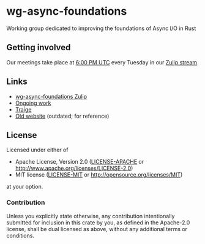 # wg-async-foundations
Working group dedicated to improving the foundations of Async I/O in Rust

## Getting involved

Our meetings take place at [6:00 PM UTC](https://everytimezone.com/s/3b45ddfe) every Tuesday in our [Zulip stream][zulip].

[zulip]: https://rust-lang.zulipchat.com/#narrow/stream/187312-wg-async-foundations

## Links

- [wg-async-foundations Zulip][zulip]
- [Ongoing work](https://github.com/orgs/rust-lang/projects/2)
- [Traige](https://github.com/orgs/rust-lang/projects/3)
- [Old website](https://rust-lang.github.io/compiler-team/working-groups/async-await/) (outdated; for reference)

## License

Licensed under either of

 * Apache License, Version 2.0 ([LICENSE-APACHE](LICENSE-APACHE) or http://www.apache.org/licenses/LICENSE-2.0)
 * MIT license ([LICENSE-MIT](LICENSE-MIT) or http://opensource.org/licenses/MIT)

at your option.

### Contribution

Unless you explicitly state otherwise, any contribution intentionally submitted
for inclusion in this crate by you, as defined in the Apache-2.0 license, shall
be dual licensed as above, without any additional terms or conditions.
